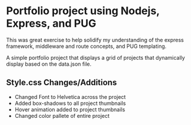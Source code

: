 # Portfolio project using Nodejs, Express, and PUG

This was great exercise to help solidify my understanding of the express framework, middleware and route concepts, and PUG templating.

A simple portfolio project that displays a grid of projects that dynamically display based on the data.json file.

## Style.css Changes/Additions
- Changed Font to Helvetica across the project
- Added box-shadows to all project thumbnails
- Hover animation added to project thumbnails
- Changed color pallete of entire project